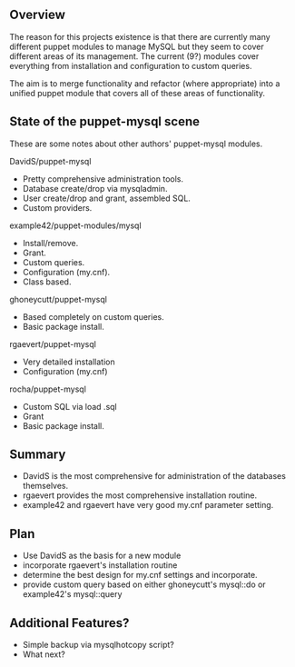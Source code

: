 Overview
--------

The reason for this projects existence is that there are currently many different puppet modules to manage MySQL but
they seem to cover different areas of its management. The current (9?) modules cover everything from installation and
configuration to custom queries.

The aim is to merge functionality and refactor (where appropriate) into a unified puppet module that covers all
of these areas of functionality.

State of the puppet-mysql scene
-------------------------------

These are some notes about other authors' puppet-mysql modules.

DavidS/puppet-mysql

- Pretty comprehensive administration tools.
- Database create/drop via mysqladmin.
- User create/drop and grant, assembled SQL.
- Custom providers.

example42/puppet-modules/mysql

- Install/remove.
- Grant.
- Custom queries.
- Configuration (my.cnf).
- Class based.

ghoneycutt/puppet-mysql

- Based completely on custom queries.
- Basic package install.

rgaevert/puppet-mysql

- Very detailed installation
- Configuration (my.cnf)

rocha/puppet-mysql

- Custom SQL via load .sql
- Grant
- Basic package install.

Summary
-------

- DavidS is the most comprehensive for administration of the databases themselves.
- rgaevert provides the most comprehensive installation routine.
- example42 and rgaevert have very good my.cnf parameter setting.

Plan
----

- Use DavidS as the basis for a new module
- incorporate rgaevert's installation routine
- determine the best design for my.cnf settings and incorporate.
- provide custom query based on either ghoneycutt's mysql::do or example42's mysql::query

Additional Features?
--------------------

- Simple backup via mysqlhotcopy script?
- What next?
